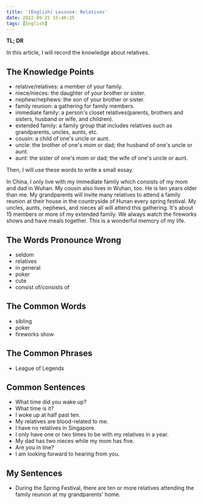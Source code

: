 ```yaml
---
title: '[English] Lesson4: Relatives'
date: 2022-09-25 15:46:25
tags: [English]
---
```




**TL; DR**



In this article, I will record the knowledge about relatives.



<!--more-->

## The Knowledge Points



+ relative/relatives: a member of your family.
+ niece/nieces: the daughter of your brother or sister.
+ nephew/nephews: the son of your brother or sister.
+ family reunion: a gathering for family members.
+  immediate family: a person's closet relatives(parents, brothers and sisters, husband or wife, and children).
+  extended family: a family group that includes relatives such as grandparents, uncles, aunts, etc.
+ cousin: a child of one's uncle or aunt.
+ uncle: the brother of one's mom or dad; the husband of one's uncle or aunt.
+ aunt: the sister of one's mom or dad; the wife of one's uncle or aunt.



Then, I will use these words to write a small essay.

In China, I only live with my immediate family which consists of my mom and dad in Wuhan. My cousin also lives in Wuhan, too. He is ten years older than me. My grandparents will invite many relatives to attend a family reunion at their house in the countryside of Hunan every spring festival. My uncles, aunts, nephews, and nieces all will attend this gathering. It's about 15 members or more of my extended family. We always watch the fireworks shows and have meals together. This is a wonderful memory of my life.



## The Words Pronounce Wrong



+ seldom
+ relatives
+ in general
+ poker
+ cute
+ consist of/consists of



## The Common Words



+ sibling
+ poker
+ fireworks show



## The Common Phrases



+ League of Legends



## Common Sentences



+ What time did you wake up?
+ What time is it?
+ I woke up at half past ten.
+ My relatives are blood-related to me.
+ I have no relatives in Singapore.
+ I only have one or two times to be with my relatives in a year.
+ My dad has two nieces while my mom has five.
+ Are you in line?
+ I am looking forward to hearing from you.



## My Sentences



+ During the Spring Festival, there are ten or more relatives attending the family reunion at my grandparents' home.